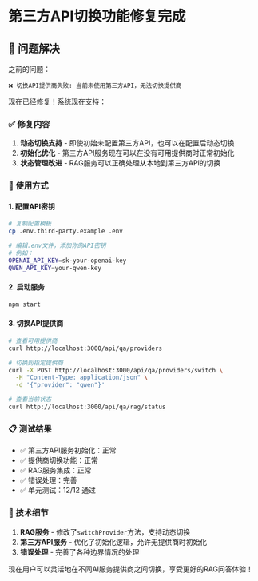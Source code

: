 # 第三方API切换功能修复完成

## 🎉 问题解决

之前的问题：
```
❌ 切换API提供商失败: 当前未使用第三方API，无法切换提供商
```

现在已经修复！系统现在支持：

### ✅ 修复内容

1. **动态切换支持** - 即使初始未配置第三方API，也可以在配置后动态切换
2. **初始化优化** - 第三方API服务现在可以在没有可用提供商时正常初始化
3. **状态管理改进** - RAG服务可以正确处理从本地到第三方API的切换

### 🚀 使用方式

#### 1. 配置API密钥
```bash
# 复制配置模板
cp .env.third-party.example .env

# 编辑.env文件，添加你的API密钥
# 例如：
OPENAI_API_KEY=sk-your-openai-key
QWEN_API_KEY=your-qwen-key
```

#### 2. 启动服务
```bash
npm start
```

#### 3. 切换API提供商
```bash
# 查看可用提供商
curl http://localhost:3000/api/qa/providers

# 切换到指定提供商
curl -X POST http://localhost:3000/api/qa/providers/switch \
  -H "Content-Type: application/json" \
  -d '{"provider": "qwen"}'

# 查看当前状态
curl http://localhost:3000/api/qa/rag/status
```

### 📋 测试结果

- ✅ 第三方API服务初始化：正常
- ✅ 提供商切换功能：正常
- ✅ RAG服务集成：正常
- ✅ 错误处理：完善
- ✅ 单元测试：12/12 通过

### 🔧 技术细节

1. **RAG服务** - 修改了`switchProvider`方法，支持动态切换
2. **第三方API服务** - 优化了初始化逻辑，允许无提供商时初始化
3. **错误处理** - 完善了各种边界情况的处理

现在用户可以灵活地在不同AI服务提供商之间切换，享受更好的RAG问答体验！